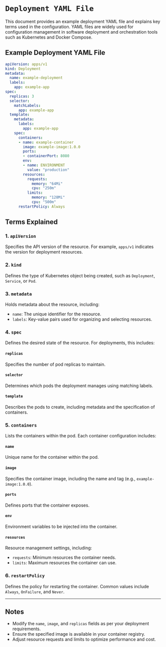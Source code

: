 # `Deployment YAML File`

This document provides an example deployment YAML file and explains key terms used in the configuration. YAML files are widely used for configuration management in software deployment and orchestration tools such as Kubernetes and Docker Compose.

## Example Deployment YAML File

```yaml
apiVersion: apps/v1
kind: Deployment
metadata:
  name: example-deployment
  labels:
    app: example-app
spec:
  replicas: 3
  selector:
    matchLabels:
      app: example-app
  template:
    metadata:
      labels:
        app: example-app
    spec:
      containers:
      - name: example-container
        image: example-image:1.0.0
        ports:
        - containerPort: 8080
        env:
        - name: ENVIRONMENT
          value: "production"
        resources:
          requests:
            memory: "64Mi"
            cpu: "250m"
          limits:
            memory: "128Mi"
            cpu: "500m"
      restartPolicy: Always
```

## Terms Explained

### 1. `apiVersion`
Specifies the API version of the resource. For example, `apps/v1` indicates the version for deployment resources.

### 2. `kind`
Defines the type of Kubernetes object being created, such as `Deployment`, `Service`, or `Pod`.

### 3. `metadata`
Holds metadata about the resource, including:
- `name`: The unique identifier for the resource.
- `labels`: Key-value pairs used for organizing and selecting resources.

### 4. `spec`
Defines the desired state of the resource. For deployments, this includes:

#### `replicas`
Specifies the number of pod replicas to maintain.

#### `selector`
Determines which pods the deployment manages using matching labels.

#### `template`
Describes the pods to create, including metadata and the specification of containers.

### 5. `containers`
Lists the containers within the pod. Each container configuration includes:

#### `name`
Unique name for the container within the pod.

#### `image`
Specifies the container image, including the name and tag (e.g., `example-image:1.0.0`).

#### `ports`
Defines ports that the container exposes.

#### `env`
Environment variables to be injected into the container.

#### `resources`
Resource management settings, including:
- `requests`: Minimum resources the container needs.
- `limits`: Maximum resources the container can use.

### 6. `restartPolicy`
Defines the policy for restarting the container. Common values include `Always`, `OnFailure`, and `Never`.

---

## Notes
- Modify the `name`, `image`, and `replicas` fields as per your deployment requirements.
- Ensure the specified image is available in your container registry.
- Adjust resource requests and limits to optimize performance and cost.
